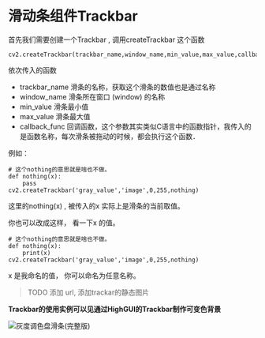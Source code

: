 

# 滑动条组件Trackbar

首先我们需要创建一个Trackbar , 调用createTrackbar 这个函数

    cv2.createTrackbar(trackbar_name,window_name,min_value,max_value,callback_func)

 依次传入的函数

- trackbar_name 滑条的名称，获取这个滑条的数值也是通过名称
- window_name 滑条所在窗口 (window) 的名称
- min_value 滑条最小值
- max_value 滑条最大值
- callback_func 回调函数，这个参数其实类似C语言中的函数指针，我传入的是函数名称，每次滑条被拖动的时候，都会执行这个函数．　

例如：　

    # 这个nothing的意思就是啥也不做。
    def nothing(x):
        pass
    cv2.createTrackbar('gray_value','image',0,255,nothing)



这里的nothing(x) ,  被传入的x 实际上是滑条的当前取值。

你也可以改成这样， 看一下x 的值。

    # 这个nothing的意思就是啥也不做。
    def nothing(x):
        print(x)
    cv2.createTrackbar('gray_value','image',0,255,nothing)

x 是我命名的值， 你可以命名为任意名称。



> TODO
> 添加 url, 添加trackar的静态图片

**Trackbar的使用实例可以见通过HighGUI的Trackbar制作可变色背景**

![灰度调色盘滑条(完整版)](http://image.myfange.com/灰度调色盘滑条(完整版).gif-bk)